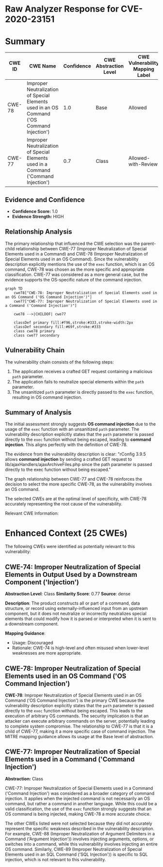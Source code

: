 # Raw Analyzer Response for CVE-2020-23151

# Summary
| CWE ID | CWE Name | Confidence | CWE Abstraction Level | CWE Vulnerability Mapping Label | CWE-Vulnerability Mapping Notes |
|---|---|---|---|---|---|
| CWE-78 | Improper Neutralization of Special Elements used in an OS Command ('OS Command Injection') | 1.0 | Base | Allowed | Primary CWE |
| CWE-77 | Improper Neutralization of Special Elements used in a Command ('Command Injection') | 0.7 | Class | Allowed-with-Review | Secondary Candidate |

## Evidence and Confidence

*   **Confidence Score:** 1.0
*   **Evidence Strength:** HIGH

## Relationship Analysis
The primary relationship that influenced the CWE selection was the parent-child relationship between CWE-77 (Improper Neutralization of Special Elements used in a Command) and CWE-78 (Improper Neutralization of Special Elements used in an OS Command). Since the vulnerability description explicitly mentions the use of the `exec` function, which is an OS command, CWE-78 was chosen as the more specific and appropriate classification. CWE-77 was considered as a more general case, but the evidence supports the OS-specific nature of the command injection.

```mermaid
graph TD
    cwe78["CWE-78: Improper Neutralization of Special Elements used in an OS Command ('OS Command Injection')"]
    cwe77["CWE-77: Improper Neutralization of Special Elements used in a Command ('Command Injection')"]

    cwe78 -->|CHILDOF| cwe77

    classDef primary fill:#f96,stroke:#333,stroke-width:2px
    classDef secondary fill:#69f,stroke:#333
    class cwe78 primary
    class cwe77 secondary
```

## Vulnerability Chain
The vulnerability chain consists of the following steps:
1.  The application receives a crafted GET request containing a malicious `path` parameter.
2.  The application fails to neutralize special elements within the `path` parameter.
3.  The unsanitized `path` parameter is directly passed to the `exec` function, resulting in OS command injection.

## Summary of Analysis
The initial assessment strongly suggests **OS command injection** due to the usage of the `exec` function with an unsanitized `path` parameter. The vulnerability description explicitly states that the `path` parameter is passed directly to the `exec` function without being escaped, leading to **command injection**. This aligns perfectly with the definition of CWE-78.

The evidence from the vulnerability description is clear: "rConfig 3.9.5 allows **command injection** by sending a crafted GET request to lib/ajaxHandlers/ajaxArchiveFiles.php since the path parameter is passed directly to the exec function without being escaped."

The graph relationship between CWE-77 and CWE-78 reinforces the decision to select the more specific CWE-78, as the vulnerability involves an OS command.

The selected CWEs are at the optimal level of specificity, with CWE-78 accurately representing the root cause of the vulnerability.

Relevant CWE Information:

# Enhanced Context (25 CWEs)
The following CWEs were identified as potentially relevant to this vulnerability:

## CWE-74: Improper Neutralization of Special Elements in Output Used by a Downstream Component ('Injection')
**Abstraction Level**: Class
**Similarity Score**: 0.77
**Source**: dense

**Description**:
The product constructs all or part of a command, data structure, or record using externally-influenced input from an upstream component, but it does not neutralize or incorrectly neutralizes special elements that could modify how it is parsed or interpreted when it is sent to a downstream component.

**Mapping Guidance**:
- Usage: Discouraged
- Rationale: CWE-74 is high-level and often misused when lower-level weaknesses are more appropriate.

## CWE-78: Improper Neutralization of Special Elements used in an OS Command ('OS Command Injection')

**CWE-78**: Improper Neutralization of Special Elements used in an OS Command ('OS Command Injection') is the primary CWE because the vulnerability description explicitly states that the `path` parameter is passed directly to the `exec` function without being escaped. This leads to the execution of arbitrary OS commands. The security implication is that an attacker can execute arbitrary commands on the server, potentially leading to complete system compromise. The relationship to CWE-77 is that it is a child of CWE-77, making it a more specific case of command injection. The MITRE mapping guidance allows its usage at the Base level of abstraction.

## CWE-77: Improper Neutralization of Special Elements used in a Command ('Command Injection')
**Abstraction:** Class

CWE-77: Improper Neutralization of Special Elements used in a Command ('Command Injection') was considered as a broader category of command injection. It applies when the injected command is not necessarily an OS command, but rather a command in another language. While this could be a valid classification, the use of the `exec` function strongly suggests that an OS command is being injected, making CWE-78 a more accurate choice.

The other CWEs listed were not selected because they did not accurately represent the specific weakness described in the vulnerability description. For example, CWE-88 (Improper Neutralization of Argument Delimiters in a Command ('Argument Injection')) involves injecting arguments, options, or switches into a command, while this vulnerability involves injecting an entire OS command. Similarly, CWE-89 (Improper Neutralization of Special Elements used in an SQL Command ('SQL Injection')) is specific to SQL injection, which is not relevant to this vulnerability.
